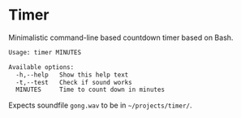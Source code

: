 # Timer

Minimalistic command-line based countdown timer based on Bash.

```txt
Usage: timer MINUTES

Available options:
  -h,--help   Show this help text
  -t,--test   Check if sound works
  MINUTES     Time to count down in minutes
```

Expects soundfile `gong.wav` to be in `~/projects/timer/`.
